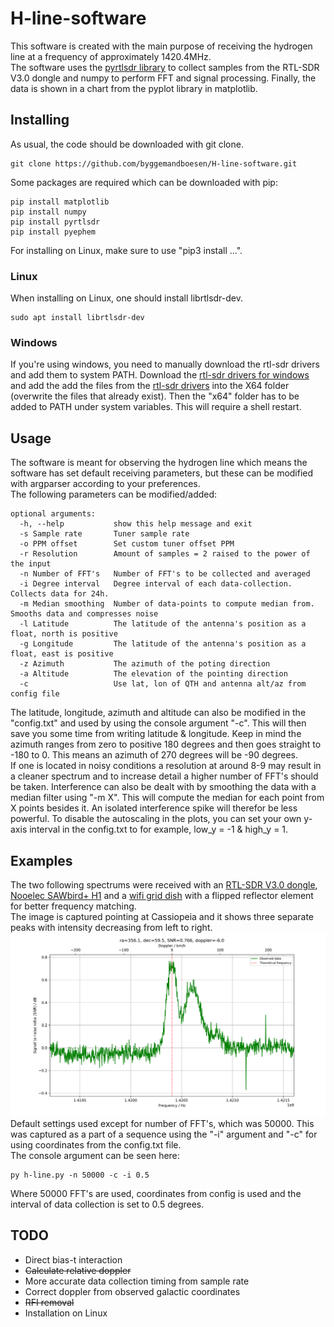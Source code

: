 # H-line-software
This software is created with the main purpose of receiving the hydrogen line at a frequency of approximately 1420.4MHz. <br>
The software uses the [pyrtlsdr library](https://github.com/roger-/pyrtlsdr) to collect samples from the RTL-SDR V3.0 dongle and numpy to perform FFT and signal processing. Finally, the data is shown in a chart from the pyplot library in matplotlib.

## Installing
As usual, the code should be downloaded with git clone.
~~~
git clone https://github.com/byggemandboesen/H-line-software.git
~~~
Some packages are required which can be downloaded with pip:
~~~
pip install matplotlib
pip install numpy
pip install pyrtlsdr
pip install pyephem
~~~
For installing on Linux, make sure to use "pip3 install ...".

### Linux
When installing on Linux, one should install librtlsdr-dev.
~~~
sudo apt install librtlsdr-dev
~~~

### Windows
If you're using windows, you need to manually download the rtl-sdr drivers and add them to system PATH.
Download the [rtl-sdr drivers for windows](https://osmocom.org/attachments/2242/RelWithDebInfo.zip) and add the add the files from the [rtl-sdr drivers](https://ftp.osmocom.org/binaries/windows/rtl-sdr/) into the X64 folder (overwrite the files that already exist). Then the "x64" folder has to be added to PATH under system variables. This will require a shell restart.

## Usage
The software is meant for observing the hydrogen line which means the software has set default receiving parameters, but these can be modified with argparser according to your preferences. <br>
The following parameters can be modified/added:
~~~
optional arguments:
  -h, --help           show this help message and exit
  -s Sample rate       Tuner sample rate
  -o PPM offset        Set custom tuner offset PPM
  -r Resolution        Amount of samples = 2 raised to the power of the input
  -n Number of FFT's   Number of FFT's to be collected and averaged
  -i Degree interval   Degree interval of each data-collection. Collects data for 24h.
  -m Median smoothing  Number of data-points to compute median from. Smooths data and compresses noise
  -l Latitude          The latitude of the antenna's position as a float, north is positive
  -g Longitude         The latitude of the antenna's position as a float, east is positive
  -z Azimuth           The azimuth of the poting direction
  -a Altitude          The elevation of the pointing direction
  -c                   Use lat, lon of QTH and antenna alt/az from config file
~~~
The latitude, longitude, azimuth and altitude can also be modified in the "config.txt" and used by using the console argument "-c". This will then save you some time from writing latitude & longitude. Keep in mind the azimuth ranges from zero to positive 180 degrees and then goes straight to -180 to 0. This means an azimuth of 270 degrees will be -90 degrees. <br>
If one is located in noisy conditions a resolution at around 8-9 may result in a cleaner spectrum and to increase detail a higher number of FFT's should be taken. Interference can also be dealt with by smoothing the data with a median filter using "-m X". This will compute the median for each point from X points besides it. An isolated interference spike will therefor be less powerful.
To disable the autoscaling in the plots, you can set your own y-axis interval in the config.txt to for example, low_y = -1 & high_y = 1.

## Examples
The two following spectrums were received with an [RTL-SDR V3.0 dongle](https://www.rtl-sdr.com/buy-rtl-sdr-dvb-t-dongles/), [Nooelec SAWbird+ H1](https://www.nooelec.com/store/sdr/sdr-addons/sawbird/sawbird-h1.html) and a [wifi grid dish](https://www.ebay.de/itm/2-4GHz-WLAN-W-LAN-WiFi-Grid-Richtantenne-Gitter-Antenne-Wetterfest-24dBi/223492035303?ssPageName=STRK%3AMEBIDX%3AIT&_trksid=p2060353.m2749.l2649) with a flipped reflector element for better frequency matching. <br>
The image is captured pointing at Cassiopeia and it shows three separate peaks with intensity decreasing from left to right.
![Spectrum in Cassiopeia](Spectrums/ra=356.1,dec=59.5,SNR=0.766,doppler=-6.0.png)
Default settings used except for number of FFT's, which was 50000. This was captured as a part of a sequence using the "-i" argument and "-c" for using coordinates from the config.txt file. <br>
The console argument can be seen here:
~~~
py h-line.py -n 50000 -c -i 0.5
~~~
Where 50000 FFT's are used, coordinates from config is used and the interval of data collection is set to 0.5 degrees.

## TODO
* Direct bias-t interaction
* ~~Calculate relative doppler~~
* More accurate data collection timing from sample rate
* Correct doppler from observed galactic coordinates
* ~~RFI removal~~
* Installation on Linux
